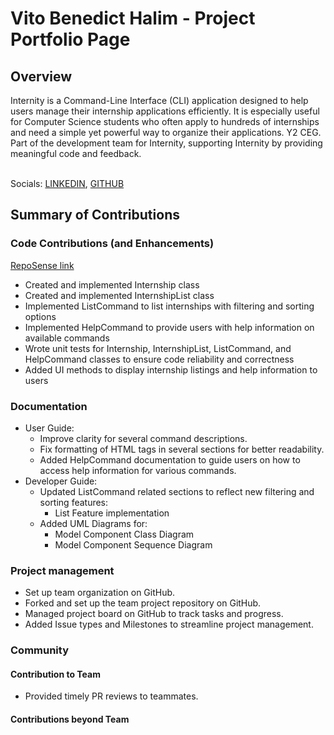 # Vito Benedict Halim - Project Portfolio Page

## Overview
Internity is a Command-Line Interface (CLI) application designed to help users manage their internship applications efficiently.
It is especially useful for Computer Science students who often apply to hundreds of internships and need a simple yet powerful
way to organize their applications.
Y2 CEG. Part of the development team for Internity, supporting Internity by providing meaningful code and feedback.

<br>Socials: [LINKEDIN](https://www.linkedin.com/in/vito-benedict-halim-832775308/), [GITHUB](https://github.com/V1T0bh)

## Summary of Contributions

### Code Contributions (and Enhancements)
[RepoSense link](https://nus-cs2113-ay2526s1.github.io/tp-dashboard/?search=&sort=groupTitle&sortWithin=title&timeframe=commit&mergegroup=&groupSelect=groupByRepos&breakdown=true&checkedFileTypes=docs~functional-code~test-code~other&since=2025-09-19T00%3A00%3A00&filteredFileName=&tabOpen=true&tabType=authorship&tabAuthor=lukeai-tan&tabRepo=AY2526S1-CS2113-W14-4%2Ftp%5Bmaster%5D&authorshipIsMergeGroup=false&authorshipFileTypes=docs~functional-code~test-code~other&authorshipIsBinaryFileTypeChecked=false&authorshipIsIgnoredFilesChecked=false)

- Created and implemented Internship class
- Created and implemented InternshipList class
- Implemented ListCommand to list internships with filtering and sorting options
- Implemented HelpCommand to provide users with help information on available commands
- Wrote unit tests for Internship, InternshipList, ListCommand, and HelpCommand classes to ensure code reliability and correctness
- Added UI methods to display internship listings and help information to users

### Documentation
- User Guide:
  - Improve clarity for several command descriptions.
  - Fix formatting of HTML tags in several sections for better readability.
  - Added HelpCommand documentation to guide users on how to access help information for various commands.
- Developer Guide:
  - Updated ListCommand related sections to reflect new filtering and sorting features:
    - List Feature implementation
  - Added UML Diagrams for:
    - Model Component Class Diagram
    - Model Component Sequence Diagram

### Project management
* Set up team organization on GitHub.
* Forked and set up the team project repository on GitHub.
* Managed project board on GitHub to track tasks and progress.
* Added Issue types and Milestones to streamline project management.

### Community

#### Contribution to Team
- Provided timely PR reviews to teammates.

#### Contributions beyond Team